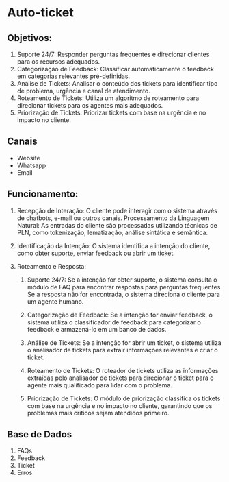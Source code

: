 # Auto-ticket


## Objetivos:

1. Suporte 24/7: Responder perguntas frequentes e direcionar clientes para os recursos adequados.
2. Categorização de Feedback: Classificar automaticamente o feedback em categorias relevantes pré-definidas.
3. Análise de Tickets: Analisar o conteúdo dos tickets para identificar tipo de problema, urgência e canal de atendimento.
4. Roteamento de Tickets: Utiliza um algoritmo de roteamento para direcionar tickets para os agentes mais adequados.
5. Priorização de Tickets: Priorizar tickets com base na urgência e no impacto no cliente.

## Canais
- Website
- Whatsapp
- Email

## Funcionamento:

1. Recepção de Interação: O cliente pode interagir com o sistema através de chatbots, e-mail ou outros canais.
Processamento da Linguagem Natural: As entradas do cliente são processadas utilizando técnicas de PLN, como tokenização, lematização, análise sintática e semântica.

2. Identificação da Intenção: O sistema identifica a intenção do cliente, como obter suporte, enviar feedback ou abrir um ticket.

3. Roteamento e Resposta:
    1. Suporte 24/7: Se a intenção for obter suporte, o sistema consulta o módulo de FAQ para encontrar respostas para perguntas frequentes. Se a resposta não for encontrada, o sistema direciona o cliente para um agente humano.
    
    2. Categorização de Feedback: Se a intenção for enviar feedback, o sistema utiliza o classificador de feedback para categorizar o feedback e armazená-lo em um banco de dados.

    3. Análise de Tickets: Se a intenção for abrir um ticket, o sistema utiliza o analisador de tickets para extrair informações relevantes e criar o ticket.

    4. Roteamento de Tickets: O roteador de tickets utiliza as informações extraídas pelo analisador de tickets para direcionar o ticket para o agente mais qualificado para lidar com o problema.

    5. Priorização de Tickets: O módulo de priorização classifica os tickets com base na urgência e no impacto no cliente, garantindo que os problemas mais críticos sejam atendidos primeiro.


## Base de Dados
1. FAQs
2. Feedback
3. Ticket
4. Erros
